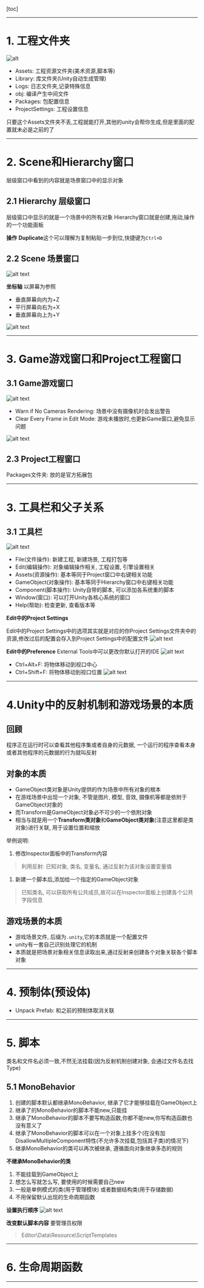 [toc]
***
# 1. 工程文件夹
![alt](/Unity/图片/image.png)
- Assets: 工程资源文件夹(美术资源,脚本等)
- Library: 库文件夹(Unity自动生成管理)
- Logs: 日志文件夹,记录特殊信息
- obj: 编译产生中间文件
- Packages: 包配置信息
- ProjectSettings: 工程设置信息

只要这个Assets文件夹不丢,工程就能打开,其他的unity会帮你生成,但是里面的配置就未必是之前的了
***
# 2. Scene和Hierarchy窗口
层级窗口中看到的内容就是场景窗口中的显示对象

## 2.1 Hierarchy 层级窗口
层级窗口中显示的就是一个场景中的所有对象
Hierarchy窗口就是创建,拖动,操作的一个功能面板

**操作**
**Duplicate**这个可以理解为复制粘贴一步到位,快捷键为`Ctrl+D`

## 2.2 Scene 场景窗口
![alt text](/Unity/图片/image2.png)

**坐标轴**
以屏幕为参照
- 垂直屏幕向内为+Z
- 平行屏幕向右为+X
- 垂直屏幕向上为+Y

![alt text](/Unity/图片/image3.png)
***
# 3. Game游戏窗口和Project工程窗口
## 3.1 Game游戏窗口
![alt text](/Unity/图片/image5.png)
- Warn if No Cameras Rendering: 场景中没有摄像机时会发出警告
- Clear Every Frame in Edit Mode: 游戏未播放时,也更新Game窗口,避免显示问题

![alt text](/Unity/图片/image4.png)
## 2.3 Project工程窗口
Packages文件夹: 放的是官方拓展包
***
# 3. 工具栏和父子关系
## 3.1 工具栏
![alt text](/Unity/图片/image6.png)
- File(文件操作): 新建工程, 新建场景, 工程打包等
- Edit(编辑操作): 对象编辑操作相关, 工程设置, 引擎设置相关
- Assets(资源操作): 基本等同于Project窗口中右键相关功能
- GameObject(对象操作): 基本等同于Hierarchy窗口中右键相关功能
- Component(脚本操作): Unity自带的脚本, 可以添加各系统重的脚本
- Window(窗口): 可以打开Unity各核心系统的窗口
- Help(帮助): 检查更新, 查看版本等

**Edit中的Project Settings**

Edit中的Project Settings中的选项其实就是对应的你Project Settings文件夹中的资源,修改过后的配置会存入到Project Settings中的配置文件
![alt text](/Unity/图片/image7.png)

**Edit中的Preference**
External Tools中可以更改你默认打开的IDE
![alt text](/Unity/图片/Snipaste_2025-09-18_09-32-07.jpg)
- Ctrl+Alt+F: 将物体移动到视口中心 
- Ctrl+Shift+F: 将物体移动到视口位置
![alt text](/Unity/图片/Snipaste_2025-09-18_10-01-04.jpg)

***
# 4.Unity中的反射机制和游戏场景的本质
## 回顾
程序正在运行时可以查看其他程序集或者自身的元数据, 一个运行的程序查看本身或者其他程序的元数据的行为就叫反射

## 对象的本质
- GameObject类对象是Unity提供的作为场景中所有对象的根本
- 在游戏场景中出现一个对象, 不管是图片, 模型, 音效, 摄像机等都是依附于GameObject对象的
- 而Transform是GameObject对象必不可少的一个依附对象
- 相当与就是用一个**Transform类对象**和**GameObject类对象**(注意这里都是类对象)进行关联, 用于设置位置和缩放

举例说明:
1. 修改Inspector面板中的Transform内容
> 利用反射: 已知对象, 类名, 变量名, 通过反射为该对象设置变量值
1. 新建一个脚本后,添加给一个指定的GameObject对象
> 已知类名, 可以获取所有公共成员,故可以在Inspector面板上创建各个公共字段信息

## 游戏场景的本质
- 游戏场景文件, 后缀为`.unity`,它的本质就是一个配置文件
- unity有一套自己识别处理它的机制
- 本质就是把场景对象相关信息读取出来,通过反射来创建各个对象关联各个脚本对象

***
# 4. 预制体(预设体)
- Unpack Prefab: 和之前的预制体取消关联
***
# 5. 脚本
类名和文件名必须一致,不然无法挂载(因为反射机制创建对象, 会通过文件名去找Type)
## 5.1 MonoBehavior
1. 创建的脚本默认都继承MonoBehavior, 继承了它才能够挂载在GameObject上
2. 继承了的MonoBehavior的脚本不能new,只能挂
3. 继承了MonoBehavior的脚本不要写构造函数,你都不能new,你写构造函数也没有意义了
4. 继承了MonoBehavior的脚本可以在一个对象上挂多个(在没有加DisallowMultipleComponent特性(不允许多次挂载,包括其子类)的情况下)
5. 继承MonoBehavior的类可以再次被继承, 遵循面向对象继承多态的规则

**不继承MonoBehavior的类**
1. 不能挂载到GameObject上
2. 想怎么写就怎么写, 要使用的时候需要自己new
3. 一般是单例模式的类(用于管理模块) 或者数据结构类(用于存储数据)
4. 不用保留默认出现的生命周期函数

**设置执行顺序**
![alt text](/Unity/图片/Snipaste_09-18_11-54-34.jpg)

**改变默认脚本内容**
要管理员权限
> Editor\Data\Resource\ScriptTemplates

***
# 6. 生命周期函数
***


